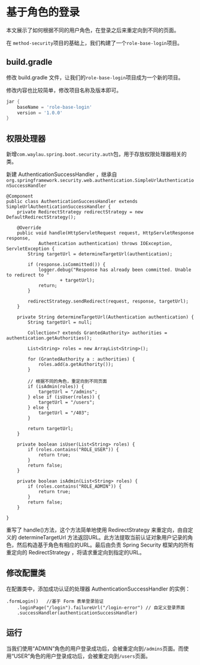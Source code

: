 # 基于角色的登录

本文展示了如何根据不同的用户角色，在登录之后来重定向到不同的页面。

在 `method-security`项目的基础上，我们构建了一个`role-base-login`项目。

## build.gradle
 
 修改 build.gradle 文件，让我们的`role-base-login`项目成为一个新的项目。

修改内容也比较简单，修改项目名称及版本即可。

```groovy
jar {
	baseName = 'role-base-login'
	version = '1.0.0'
}
```
 
## 权限处理器

新增`com.waylau.spring.boot.security.auth`包，用于存放权限处理器相关的类。

新建 AuthenticationSuccessHandler ，继承自 `org.springframework.security.web.authentication.SimpleUrlAuthenticationSuccessHandler`

```
@Component
public class AuthenticationSuccessHandler extends SimpleUrlAuthenticationSuccessHandler {
	private RedirectStrategy redirectStrategy = new DefaultRedirectStrategy();
	
	@Override
	public void handle(HttpServletRequest request, HttpServletResponse response,
			Authentication authentication) throws IOException, ServletException {
		String targetUrl = determineTargetUrl(authentication);

		if (response.isCommitted()) {
			logger.debug("Response has already been committed. Unable to redirect to "
					+ targetUrl);
			return;
		}

		redirectStrategy.sendRedirect(request, response, targetUrl);
	}
	
	private String determineTargetUrl(Authentication authentication) {
		String targetUrl = null;

		Collection<? extends GrantedAuthority> authorities = authentication.getAuthorities();

		List<String> roles = new ArrayList<String>();

		for (GrantedAuthority a : authorities) {
			roles.add(a.getAuthority());
		}

		// 根据不同的角色，重定向到不同页面
		if (isAdmin(roles)) {
			targetUrl = "/admins";
		} else if (isUser(roles)) {
			targetUrl = "/users";
		} else {
			targetUrl = "/403";
		}

		return targetUrl;
	}
	
	private boolean isUser(List<String> roles) {
		if (roles.contains("ROLE_USER")) {
			return true;
		}
		return false;
	}

	private boolean isAdmin(List<String> roles) {
		if (roles.contains("ROLE_ADMIN")) {
			return true;
		}
		return false;
	}
 
}
```

重写了 handle()方法，这个方法简单地使用 RedirectStrategy 来重定向，由自定义的 determineTargetUrl 方法返回URL。此方法提取当前认证对象用户记录的角色，然后构造基于角色有相应的URL。最后由负责 Spring Security 框架内的所有重定向的 RedirectStrategy ，将请求重定向到指定的URL。

## 修改配置类

在配置类中，添加成功认证的处理器 AuthenticationSuccessHandler 的实例：

```
.formLogin()   //基于 Form 表单登录验证
	.loginPage("/login").failureUrl("/login-error") // 自定义登录界面
	.successHandler(authenticationSuccessHandler)
```

## 运行

当我们使用“ADMIN”角色的用户登录成功后，会被重定向到`/admins`页面。而使用“USER”角色的用户登录成功后，会被重定向到`/users`页面。